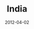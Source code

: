 ---
layout: media
category: media
title: "India"
date: 2012-04-02
description: "India Initiative."
tag: 
 - india
 - gamechangers
yt-embed-url: "//www.youtube.com/embed/1wdR4yRHLBs"
video: "http://s3.amazonaws.com/crossroads-media/other-media/video/gamechangers_india.mp4"
video-poster: "http://s3.amazonaws.com/crossroads-media/images/gc_india_still.jpg"
---